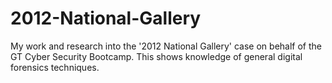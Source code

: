 # 2012-National-Gallery
My work and research into the '2012 National Gallery' case on behalf of the GT Cyber Security Bootcamp. This shows knowledge of general digital forensics techniques.
